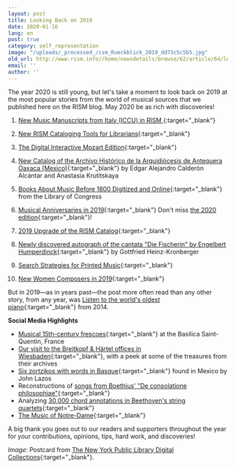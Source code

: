 ```yaml
---
layout: post
title: Looking Back on 2019
date: 2020-01-16
lang: en
post: true
category: self_representation
image: "/uploads/_processed_/csm_Rueckblick_2019_dd73c5c5b5.jpg"
old_url: http://www.rism.info//home/newsdetails/browse/62/article/64/looking-back-on-2019.html
email: ''
author: ''
---
```



The year 2020 is still young, but let's take a moment to look back on 2019 at the most popular stories from the world of musical sources that we published here on the RISM blog. May 2020 be as rich with discoveries!

1. [New Music Manuscripts from Italy (ICCU) in RISM
](/self_representation/2019/08/08/new-music-manuscripts-from-italy-iccu-in-rism.html){:target="_blank"}
2. [New RISM Cataloging Tools for Librarians](/self_representation/2019/07/01/new-rism-cataloging-tools-for-librarians.html){:target="_blank"}

3. [The Digital Interactive Mozart Edition](/electronic_resources/2019/01/24/the-digital-interactive-mozart-edition.html){:target="_blank"}

4. [New Catalog of the Archivo Histórico de la Arquidiócesis de Antequera Oaxaca (Mexico)](/new_publications/2019/02/11/new-catalog-of-the-archivo-histórico-de-la.html){:target="_blank"} by Edgar Alejandro Calderón Alcántar and Anastasia Krutitskaya

5. [Books About Music Before 1800 Digitized and Online](/electronic_resources/2019/08/01/books-about-music-before-1800-digitized-and-online.html){:target="_blank"} from the Library of Congress

6. [Musical Anniversaries in 2019](/self_representation/2019/01/14/musical-anniversaries-in-2019.html){:target="_blank"}
Don't miss [the 2020 edition](/events/2020/01/09/2020-not-just-beethoven.html){:target="_blank"}!

7. [2019 Upgrade of the RISM Catalog](/rism_online_catalog/2019/09/09/2019-upgrade-of-the-rism-catalog.html){:target="_blank"}

8. [Newly discovered autograph of the cantata "Die Fischerin" by Engelbert Humperdinck](/rediscovered/2019/04/11/newly-discovered-autograph-of-the-cantata-die.html){:target="_blank"} by Gottfried Heinz-Kronberger

9. [Search Strategies for Printed Music](/rism_online_catalog/2019/03/25/search-strategies-for-printed-music.html){:target="_blank"}

10. [New Women Composers in 2019](/self_representation/2019/11/04/new-women-composers-in-2019.html){:target="_blank"}

But in 2019—as in years past—the post more often read than any other story, from any year, was [Listen to the world's oldest piano](/rediscovered/2014/05/28/listen-to-the-worlds-oldest-piano.html){:target="_blank"} from 2014.


**Social Media Highlights**

- [Musical 15th-century frescoes](https://twitter.com/Gregoire_Ichou/status/1116657535879208960?fbclid=IwAR3lQAqZGWhgLLeEqSCFD_n7TYFtMJN-6Csgdxh7QzUALPasl7R5BBlkrmM){:target="_blank"} at the Basilica Saint-Quentin, France
- [Our visit to the Breitkopf & Härtel offices in Wiesbaden](https://www.facebook.com/RISM.info/posts/2866277563413069){:target="_blank"}, with a peek at some of the treasures from their archives
- [Six zortzikos with words in Basque](https://dantzan.eus/hemeroteka/hallan-en-mexico-la-musica-de-seis-zortzikos-vascos-del-siglo-xix-que-se-creian-perdidos){:target="_blank"} found in Mexico by John Lazos
- Reconstructions of [songs from Boethius' "De consolatione philosophiae"](https://boethius.mus.cam.ac.uk){:target="_blank"}
- Analyzing [30,000 chord annotations in Beethoven's string quartets](https://arstechnica.com/science/2019/08/roll-over-beethoven-decoding-the-maestros-musical-style-with-statistics/){:target="_blank"}
- [The Music of Notre-Dame](https://www.br-klassik.de/aktuell/news-kritik/notre-dame-paris-brand-musikgeschichte-mehrstimmigkeit-notation-epoche-notre-dame-schule-100.html){:target="_blank"}



A big thank you goes out to our readers and supporters throughout the year for your contributions, opinions, tips, hard work, and discoveries!


_Image_: Postcard from [The New York Public Library Digital Collections](http://digitalcollections.nypl.org/items/510d47e3-4783-a3d9-e040-e00a18064a99){:target="_blank"}.

<script type="text/javascript">var switchTo5x=true;</script><script type="text/javascript" src="http://w.sharethis.com/button/buttons.js"></script><script type="text/javascript">stLight.options({publisher: "9b601438-1ce1-49d8-bfd7-9cff5df54c17", doNotHash: false, doNotCopy: false, hashAddressBar: false});</script>